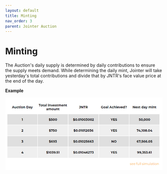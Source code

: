 ```yaml
---
layout: default
title: Minting
nav_order: 3
parent: Jointer Auction
---
```


# Minting

The Auction's daily supply is determined by daily contributions to ensure the supply meets demand. While determining the daily mint, Jointer will take yesterday's total contributions and divide that by JNTR's face value price at the end of the day.

**Example**

![Minting](/assets/images/minting-table.jpg)